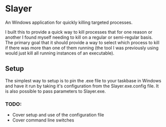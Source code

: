 Slayer
======

An Windows application for quickly killing targeted processes.

I built this to provide a quick way to kill processes that for one reason or another I found myself needing to kill on a regular or semi-regular basis. The primary goal that it should provide a way to select which process to kill if there was more than one of them running (the tool I was previously using would just kill all running instances of an executable).

## Setup

The simplest way to setup is to pin the .exe file to your taskbase in Windows and have it run by taking it's configuration from the Slayer.exe.config file. It is also possible to pass parameters to Slayer.exe.


### TODO: 
* Cover setup and use of the configuration file
* Cover command line switches